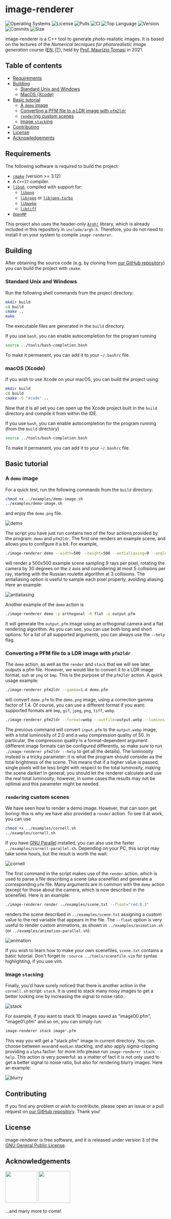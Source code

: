 # image-renderer
![Operating Systems](https://img.shields.io/badge/OS-Linux%20%7C%20MacOS%20%7C%20Windows-lightgrey)
![License](https://img.shields.io/github/license/teozec/image-renderer)
![Pulls](https://img.shields.io/github/issues-pr/teozec/image-renderer)
![CI](https://img.shields.io/github/workflow/status/teozec/image-renderer/CMake)
![Top Language](https://img.shields.io/github/languages/top/teozec/image-renderer)
![Version](https://img.shields.io/github/v/release/teozec/image-renderer)
![Commits](https://img.shields.io/github/commit-activity/m/teozec/image-renderer)
![Size](https://img.shields.io/github/repo-size/teozec/image-renderer)

image-renderer is a C++ tool to generate photo-realistic images.
It is based on the lectures of the _Numerical tecniques for photorealistic image generation_ course ([EN](https://www.unimi.it/en/education/degree-programme-courses/2021/numerical-tecniques-photorealistic-image-generation), [IT](https://www.unimi.it/it/corsi/insegnamenti-dei-corsi-di-laurea/2021/calcolo-numerico-la-generazione-di-immagini-fotorealistiche)), held by [Prof. Maurizio Tomasi](http://cosmo.fisica.unimi.it/persone/maurizio-tomasi/) in 2021.

## Table of contents

- [Requirements](#requirements)
- [Building](#building)
    - [Standard Unix and Windows](#standard-unix-and-windows)
    - [MacOS (Xcode)](#macOS-(Xcode))
- [Basic tutorial](#basic-tutorial)
	- [A `demo` image](#a-demo-image)
	- [Converting a PFM file to a LDR image with `pfm2ldr`](#Converting-a-PFM-file-to-a-LDR-image-with-pfm2ldr)
	- [`render`ing custom scenes](#rendering-custom-scenes)
	- [Image `stack`ing](#image-stacking)
- [Contributing](#contributing)
- [License](#license)
- [Acknowledgements](#acknowledgements)

## Requirements

The following software is required to build the project:
* [`cmake`](https://cmake.org/) (version >= 3.12)
* A `C++17` compiler.
* [`libgd`](https://libgd.github.io/), compiled with support for:
	* [`libpng`](http://www.libpng.org/pub/png/libpng.html)
	* [`libjpeg`](https://ijg.org/) or [`libjpeg-turbo`](http://www.libpng.org/pub/png/libpng.html)
	* [`libwebp`](https://developers.google.com/speed/webp/)
	* [`libtiff`](http://www.libtiff.org/)
* [`OpenMP`](https://www.openmp.org)

This project also uses the header-only [`Argh!`](https://github.com/adishavit/argh) library, which is already included in this repository in `include/argh.h`.
Therefore, you do not need to install it on your system to compile `image-renderer`.


## Building

After obtaining the source code (e.g. by cloning from [our GitHub repository](https://github.com/teozec/image-renderer)) you can build the project with `cmake`.

### Standard Unix and Windows

Run the following shell commands from the project directory:

```bash
mkdir build
cd build
cmake ..
make
```

The executable files are generated in the `build` directory.

If you use `bash`, you can enable autocompletion for the program running
```bash
source ../tools/bash-completion.bash
```
To make it permanent, you can add it to your `~/.bashrc` file.

### macOS (Xcode)

If you wish to use Xcode on your macOS, you can build the project using:

```bash
mkdir build
cd build
cmake -G "Xcode" ..
```
Now that it is all set you can open up the Xcode project built in the `build` directory and compile it from within the IDE.

If you use `bash`, you can enable autocompletion for the program running (from the `build` directory)
```bash
source ../tools/bash-completion.bash
```
To make it permanent, you can add it to your `~/.bashrc` file.

## Basic tutorial

### A `demo` image
For a quick test, run the following commands from the `build` directory:
```bash
chmod +x ../examples/demo-image.sh
../examples/demo-image.sh
```
and enjoy the `demo.png` file.

![demo](rsc/demo.png)

The script you have just run contains two of the four actions provided by the program: `demo` and `pfm2ldr`.
The first one renders an example scene, and allows you to conifgure it a bit. For example,
```bash
./image-renderer demo --width=500 --height=500 --antialiasing=9 --angleDeg=30 --nMax=5 --roulette=3
```
will render a 500x500 example scene sampling 9 rays per pixel, rotating the camera by 30 degrees on the z axis and considering at most 5 collisions per ray, starting with the Russian roulette algorithm at 3 collisions.
The antialiasing option is useful to sample each pixel properly, avoiding aliasing. Here an example:

![antialiasing](rsc/antialiasing.gif)

Another example of the `demo` action is
```bash
./image-renderer demo -p orthogonal -R flat -o output.pfm
```
It will generate the `output.pfm` image using an orthogonal camera and a flat rendering algorithm.
As you can see, you can use both long and short options: for a list of all supported arguments, you can always use the `--help` flag.

### Converting a PFM file to a LDR image with `pfm2ldr`
The `demo` action, as well as the `render` and `stack` that we will see later, outputs a pfm file. However, we would like to convert it to a LDR image format, suh ar `png` or `bmp`.
This is the purpose of the `pfm2ldr` action. A quick usage example:
```bash
./image-renderer pfm2ldr --gamma=1.4 demo.pfm
```
will convert `demo.pfm` to the `demo.png` image, using a correction gamma factor of 1.4.
Of course, you can use a different format if you want: supported formats are `bmp`, `gif`, `jpeg`, `png`, `tiff`, `webp`.
```bash
./image-renderer pfm2ldr --format=webp --outfile=output.webp --luminosity=2.0 --quality=50 input.pfm
```
The previous command will convert `input.pfm` to the `output.webp` image, with a total luminosity of 2.0 and a `webp` compression quality of 50.
In particular, the compression quality is a format-dependent argument (different image formats can be configured differently, so make sure to run `./image-renderer pfm2ldr --help` to get all the details).
The luminosity instead is a tricky parameter: it is what the program should consider as the total brightness of the scene. This means that if a higher value is passed, single pixels will be less bright with respect to the total luminosity, making the scene darker! In general, you should let the renderer calculate and use the real total luminosity; however, in some cases the results may not be optimal and this parameter might be needed.

### `render`ing custom scenes
We have seen how to render a demo image. However, that can soon get boring: this is why we have also provided a `render` action.
To see it at work, you can use
```bash
chmod +x ../examples/cornell.sh
../examples/cornell.sh
```
If you have [GNU Parallel](https://www.gnu.org/software/parallel/) installed, you can also use the faster `../examples/cornell-parallel.sh`.
Depending on your PC, this script may take some hours, but the result is worth the wait:

![cornell](rsc/cornell.png)

The first command in the script makes use of the `render` action, which is used to parse a file describing a scene (aka scenefile) and generate a corresponding `pfm` file.
Many arguments are in common with the `demo` action (except for those about the camera, which is now described in the scenefile). Here is an example:
```bash
./image-renderer render ../examples/scene.txt --float="red:0.3"
```
renders the scene described in `../examples/scene.txt` assigning a custom value to the red variable that appears in the file.
The `--float` option is very useful to render custom animations, as shown in `../examples/animation.sh` (or `../examples/animation-parallel.sh`):

![animation](rsc/animation.gif)

If you wish to learn how to make your own scenefiles, `scene.txt` contains a basic tutorial. Don't forget to `:source ../tools/scenefile.vim` for syntax highlighting, if you use vim.

### Image `stack`ing

Finally, you'd have surely noticed that there is another action in the `cornell.sh` script: `stack`.
It is used to stack many noisy images to get a better looking one by increasing the signal to noise ratio.

![stack](rsc/stack.png)

For example, if you want to stack 10 images saved as "image00.pfm", "image01.pfm" and so on, you can simply run:
```bash
image-renderer stack image*.pfm
```
This way you will get a "stack.pfm" image in current directory.
You can choose between `mean`and `median` stacking, and also apply sigma-clipping providing a `alpha` factor: for more info please run `image-renderer stack --help`.
This action is very powerful: as a matter of fact it is not only used to get a better signal to noise ratio, but also for rendering blurry images. Here an example:

![blurry](rsc/blurry.png)

## Contributing

If you find any problem or wish to contribute, please open an issue or a pull request on [our GitHub repository](https://github.com/teozec/image-renderer). Thank you!

## License

image-renderer is free software, and it is released under version 3 of the [GNU General Public License](https://www.gnu.org/licenses/gpl-3.0.html).

## Acknowledgements

<img src="https://avatars.githubusercontent.com/u/44500371?v=4" width=100> 
<img src="https://avatars.githubusercontent.com/u/79975678?s=400&u=6770b5f0354ed29bf9a54e7f27a8250bb812c279&v=4" width=100> 

...and many more to come!

